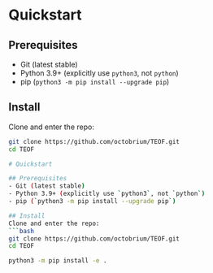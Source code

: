 # Quickstart

## Prerequisites
- Git (latest stable)
- Python 3.9+ (explicitly use `python3`, not `python`)
- pip (`python3 -m pip install --upgrade pip`)

## Install
Clone and enter the repo:
```bash
git clone https://github.com/octobrium/TEOF.git
cd TEOF

# Quickstart

## Prerequisites
- Git (latest stable)
- Python 3.9+ (explicitly use `python3`, not `python`)
- pip (`python3 -m pip install --upgrade pip`)

## Install
Clone and enter the repo:
```bash
git clone https://github.com/octobrium/TEOF.git
cd TEOF

python3 -m pip install -e .

